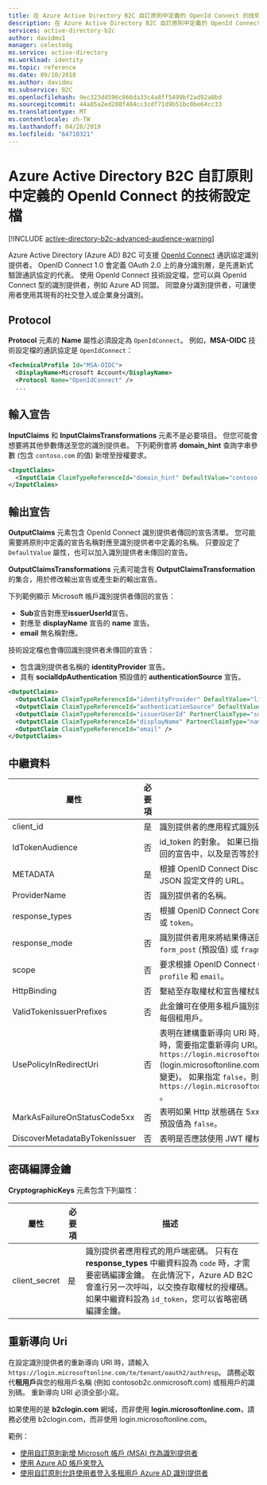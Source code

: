 ```yaml
---
title: 在 Azure Active Directory B2C 自訂原則中定義的 OpenId Connect 的技術設定檔 |Microsoft Docs
description: 在 Azure Active Directory B2C 自訂原則中定義的 OpenId Connect 的技術設定檔。
services: active-directory-b2c
author: davidmu1
manager: celestedg
ms.service: active-directory
ms.workload: identity
ms.topic: reference
ms.date: 09/10/2018
ms.author: davidmu
ms.subservice: B2C
ms.openlocfilehash: 9ec323d4596c866da33c4a8ff5499bf2ad92a8bd
ms.sourcegitcommit: 44a85a2ed288f484cc3cdf71d9b51bc0be64cc33
ms.translationtype: MT
ms.contentlocale: zh-TW
ms.lasthandoff: 04/28/2019
ms.locfileid: "64710321"
---
```

# <a name="define-an-openid-connect-technical-profile-in-an-azure-active-directory-b2c-custom-policy"></a>Azure Active Directory B2C 自訂原則中定義的 OpenId Connect 的技術設定檔

[!INCLUDE [active-directory-b2c-advanced-audience-warning](../../includes/active-directory-b2c-advanced-audience-warning.md)]

Azure Active Directory (Azure AD) B2C 可支援 [OpenId Connect](https://openid.net/2015/04/17/openid-connect-certification-program/) 通訊協定識別提供者。 OpenID Connect 1.0 會定義 OAuth 2.0 上的身分識別層，是先進新式驗證通訊協定的代表。 使用 OpenId Connect 技術設定檔，您可以與 OpenId Connect 型的識別提供者，例如 Azure AD 同盟。 同盟身分識別提供者，可讓使用者使用其現有的社交登入或企業身分識別。

## <a name="protocol"></a>Protocol

**Protocol** 元素的 **Name** 屬性必須設定為 `OpenIdConnect`。 例如，**MSA-OIDC** 技術設定檔的通訊協定是 `OpenIdConnect`：

```XML
<TechnicalProfile Id="MSA-OIDC">
  <DisplayName>Microsoft Account</DisplayName>
  <Protocol Name="OpenIdConnect" />
  ...    
```

## <a name="input-claims"></a>輸入宣告

**InputClaims** 和 **InputClaimsTransformations** 元素不是必要項目。 但您可能會想要將其他參數傳送至您的識別提供者。 下列範例會將 **domain_hint** 查詢字串參數 (包含 `contoso.com` 的值) 新增至授權要求。

```XML
<InputClaims>
  <InputClaim ClaimTypeReferenceId="domain_hint" DefaultValue="contoso.com" />
</InputClaims>
```

## <a name="output-claims"></a>輸出宣告

**OutputClaims** 元素包含 OpenId Connect 識別提供者傳回的宣告清單。 您可能需要將原則中定義的宣告名稱對應至識別提供者中定義的名稱。 只要設定了 `DefaultValue` 屬性，也可以加入識別提供者未傳回的宣告。

**OutputClaimsTransformations** 元素可能含有 **OutputClaimsTransformation** 的集合，用於修改輸出宣告或產生新的輸出宣告。

下列範例顯示 Microsoft 帳戶識別提供者傳回的宣告：

- **Sub**宣告對應至**issuerUserId**宣告。
- 對應至 **displayName** 宣告的 **name** 宣告。
- **email** 無名稱對應。

技術設定檔也會傳回識別提供者未傳回的宣告：

- 包含識別提供者名稱的 **identityProvider** 宣告。
- 具有 **socialIdpAuthentication** 預設值的 **authenticationSource** 宣告。

```xml
<OutputClaims>
  <OutputClaim ClaimTypeReferenceId="identityProvider" DefaultValue="live.com" />
  <OutputClaim ClaimTypeReferenceId="authenticationSource" DefaultValue="socialIdpAuthentication" />
  <OutputClaim ClaimTypeReferenceId="issuerUserId" PartnerClaimType="sub" />
  <OutputClaim ClaimTypeReferenceId="displayName" PartnerClaimType="name" />
  <OutputClaim ClaimTypeReferenceId="email" />
</OutputClaims>
```

## <a name="metadata"></a>中繼資料

| 屬性 | 必要項 | 描述 |
| --------- | -------- | ----------- |
| client_id | 是 | 識別提供者的應用程式識別碼。 |
| IdTokenAudience | 否 | id_token 的對象。 如果已指定，Azure AD B2C 會檢查權杖是否在識別提供者傳回的宣告中，以及是否等於指定的宣告。 |
| METADATA | 是 | 根據 OpenID Connect Discovery 規格 (也就是已知的 openid 設定端點)，指向 JSON 設定文件的 URL。 |
| ProviderName | 否 | 識別提供者的名稱。 |
| response_types | 否 | 根據 OpenID Connect Core 1.0 規格的回應類型。 可能的值：`id_token`、`code` 或 `token`。 |
| response_mode | 否 | 識別提供者用來將結果傳送回 Azure AD B2C 的方法。 可能的值：`query`、`form_post` (預設值) 或 `fragment`。 |
| scope | 否 | 要求根據 OpenID Connect Core 1.0 規格所定義的範圍。 例如，`openid`、`profile` 和 `email`。 |
| HttpBinding | 否 | 繫結至存取權杖和宣告權杖端點的預期 HTTP。 可能的值：`GET` 或 `POST`。  |
| ValidTokenIssuerPrefixes | 否 | 此金鑰可在使用多租戶識別提供者 (例如 Azure Active Directory) 時，用於登入每個租用戶。 |
| UsePolicyInRedirectUri | 否 | 表明在建構重新導向 URI 時，是否使用原則。 在設定識別提供者中的應用程式時，需要指定重新導向 URI。 重新導向 URI 會指向 Azure AD B2C，`https://login.microsoftonline.com/te/{tenant}/oauth2/authresp` (login.microsoftonline.com 可能會隨著 your-tenant-name.b2clogin.com 而變更)。  如果指定 `false`，則需要為每個使用的原則新增重新導向 URI。 例如： `https://login.microsoftonline.com/te/{tenant}/{policy}/oauth2/authresp` 。 |
| MarkAsFailureOnStatusCode5xx | 否 | 表明如果 Http 狀態碼在 5xx 範圍內，是否應該將外部服務的要求標記為失敗。 預設值為 `false`。 |
| DiscoverMetadataByTokenIssuer | 否 | 表明是否應該使用 JWT 權杖中的簽發者探索 OIDC 中繼資料。 |

## <a name="cryptographic-keys"></a>密碼編譯金鑰

**CryptographicKeys** 元素包含下列屬性：

| 屬性 | 必要項 | 描述 |
| --------- | -------- | ----------- |
| client_secret | 是 | 識別提供者應用程式的用戶端密碼。 只有在 **response_types** 中繼資料設為 `code` 時，才需要密碼編譯金鑰。 在此情況下，Azure AD B2C 會進行另一次呼叫，以交換存取權杖的授權碼。 如果中繼資料設為 `id_token`，您可以省略密碼編譯金鑰。  |  

## <a name="redirect-uri"></a>重新導向 Uri
 
在設定識別提供者的重新導向 URI 時，請輸入 `https://login.microsoftonline.com/te/tenant/oauth2/authresp`。 請務必取代**租用戶**與您的租用戶名稱 (例如 contosob2c.onmicrosoft.com) 或租用戶的識別碼。 重新導向 URI 必須全部小寫。

如果使用的是 **b2clogin.com** 網域，而非使用 **login.microsoftonline.com**，請務必使用 b2clogin.com，而非使用 login.microsoftonline.com。

範例：

- [使用自訂原則新增 Microsoft 帳戶 (MSA) 作為識別提供者](active-directory-b2c-custom-setup-msa-idp.md)
- [使用 Azure AD 帳戶來登入](active-directory-b2c-setup-aad-custom.md)
- [使用自訂原則允許使用者登入多租用戶 Azure AD 識別提供者](active-directory-b2c-setup-commonaad-custom.md)

 














